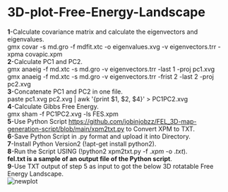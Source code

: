 # 3D-plot-Free-Energy-Landscape
**1**-Calculate covariance matrix and calculate the eigenvectors and eigenvalues.\
gmx covar -s md.gro -f mdfit.xtc -o eigenvalues.xvg -v eigenvectors.trr -xpma covapic.xpm\
**2**-Calculate PC1 and PC2.\
gmx anaeig -f md.xtc -s md.gro -v eigenvectors.trr -last 1 -proj pc1.xvg\
gmx anaeig -f md.xtc -s md.gro -v eigenvectors.trr -frist 2 -last 2 -proj pc2.xvg\
**3**-Concatenate PC1 and PC2 in one file.\
paste pc1.xvg pc2.xvg  | awk '{print $1, $2, $4}' > PC1PC2.xvg\
**4**-Calculate Gibbs Free Energy.\
gmx sham -f PC1PC2.xvg -ls FES.xpm\
**5**-Use Python Script https://github.com/jobinjobzz/FEL_3D-map-generation-script/blob/main/xpm2txt.py to Convert XPM to TXT.\
**6**-Save Python Script in .py format and upload it into Directory.\
**7**-Install Python Version2 (!apt-get install python2).\
**8**-Run the Script USING (!python2 xpm2txt.py -f $.xpm$ -o $.txt$).\
**fel.txt is a sample of an output file of the Python script**.\
**9**-Use TXT output of step 5 as input to got the below 3D rotatable Free Energy Landscape.\
![newplot](https://github.com/m-javati98/3D-plot-Free-Energy-Landscape/assets/119846271/87440a47-272b-46fe-bd92-b8db39be1fb4)
